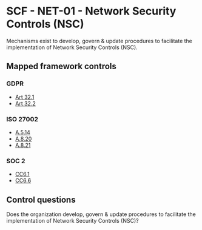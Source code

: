 # SCF - NET-01 - Network Security Controls (NSC)
Mechanisms exist to develop, govern & update procedures to facilitate the implementation of Network Security Controls (NSC).
## Mapped framework controls
### GDPR
- [Art 32.1](../gdpr/art32.md#Article-321)
- [Art 32.2](../gdpr/art32.md#Article-322)
  
### ISO 27002
- [A.5.14](../iso27002/a-5.md#a514)
- [A.8.20](../iso27002/a-8.md#a820)
- [A.8.21](../iso27002/a-8.md#a821)
  
### SOC 2
- [CC6.1](../soc2/cc61.md)
- [CC6.6](../soc2/cc66.md)
  
## Control questions
Does the organization develop, govern & update procedures to facilitate the implementation of Network Security Controls (NSC)?
  